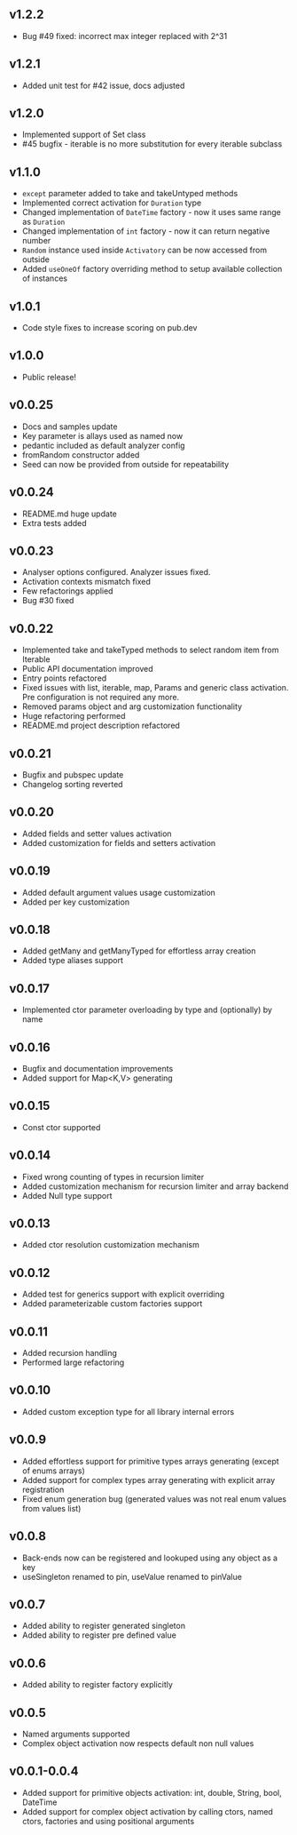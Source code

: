 ## v1.2.2
- Bug \#49 fixed: incorrect max integer replaced with 2^31

## v1.2.1
- Added unit test for \#42 issue, docs adjusted

## v1.2.0
- Implemented support of Set class
- \#45 bugfix - iterable is no more substitution for every iterable subclass

## v1.1.0
- `except` parameter added to take and takeUntyped methods
- Implemented correct activation for `Duration` type
- Changed implementation of `DateTime` factory - now it uses same range as `Duration`
- Changed implementation of `int` factory - now it can return negative number
- `Random` instance used inside `Activatory` can be now accessed from outside
- Added `useOneOf` factory overriding method to setup available collection of instances

## v1.0.1
- Code style fixes to increase scoring on pub.dev 

## v1.0.0
- Public release!

## v0.0.25
- Docs and samples update
- Key parameter is allays used as named now
- pedantic included as default analyzer config
- fromRandom constructor added
- Seed can now be provided from outside for repeatability

## v0.0.24
- README.md huge update
- Extra tests added

## v0.0.23
- Analyser options configured. Analyzer issues fixed.
- Activation contexts mismatch fixed
- Few refactorings applied
- Bug \#30 fixed

## v0.0.22
- Implemented take and takeTyped methods to select random item from Iterable
- Public API documentation improved
- Entry points refactored
- Fixed issues with list, iterable, map, Params and generic class activation. Pre configuration is not required any more.
- Removed params object and arg customization functionality
- Huge refactoring performed
- README.md project description refactored

## v0.0.21
- Bugfix and pubspec update
- Changelog sorting reverted

## v0.0.20
- Added fields and setter values activation
- Added customization for fields and setters activation

## v0.0.19
- Added default argument values usage customization
- Added per key customization

## v0.0.18
- Added getMany and getManyTyped for effortless array creation
- Added type aliases support

## v0.0.17
- Implemented ctor parameter overloading by type and (optionally) by name 

## v0.0.16
- Bugfix and documentation improvements
- Added support for Map<K,V> generating

## v0.0.15
- Const ctor supported

## v0.0.14
- Fixed wrong counting of types in recursion limiter
- Added customization mechanism for recursion limiter and array backend
- Added Null type support

## v0.0.13
- Added ctor resolution customization mechanism

## v0.0.12
- Added test for generics support with explicit overriding
- Added parameterizable custom factories support

## v0.0.11
- Added recursion handling
- Performed large refactoring

## v0.0.10
- Added custom exception type for all library internal errors

## v0.0.9
- Added effortless support for primitive types arrays generating (except of enums arrays)
- Added support for complex types array generating with explicit array registration
- Fixed enum generation bug (generated values was not real enum values from values list)

## v0.0.8
- Back-ends now can be registered and lookuped using any object as a key
- useSingleton renamed to pin, useValue renamed to pinValue

## v0.0.7
- Added ability to register generated singleton
- Added ability to register pre defined value

## v0.0.6
- Added ability to register factory explicitly

## v0.0.5
- Named arguments supported
- Complex object activation now respects default non null values

## v0.0.1-0.0.4
- Added support for primitive objects activation: int, double, String, bool, DateTime
- Added support for complex object activation by calling ctors, named ctors, factories and using positional arguments
